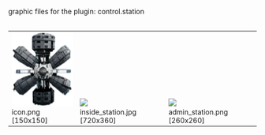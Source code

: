 graphic files for the plugin: control.station<br>
<br>
<table>
	<tr valign="bottom">
		<td><a href="https://github.com/zuckung/endless-sky-plugins/blob/main/myplugins/control.station/icon.png"><img src="https://raw.githubusercontent.com/zuckung/endless-sky-plugins/refs/heads/main/myplugins/control.station/icon.png" width="150" height="150"></a><br>
		icon.png [150x150]</td>
		<td><a href="https://github.com/zuckung/endless-sky-plugins/blob/main/myplugins/control.station/images/land/inside_station.jpg"><img src="https://raw.githubusercontent.com/zuckung/endless-sky-plugins/refs/heads/main/myplugins/control.station/images/land/inside_station.jpg" width="200"></a><br>
		inside_station.jpg [720x360]</td>
		<td><a href="https://github.com/zuckung/endless-sky-plugins/blob/main/myplugins/control.station/images/planet/admin_station.png"><img src="https://raw.githubusercontent.com/zuckung/endless-sky-plugins/refs/heads/main/myplugins/control.station/images/planet/admin_station.png" height="200"></a><br>
		admin_station.png [260x260]</td>
	</tr>
</table>
